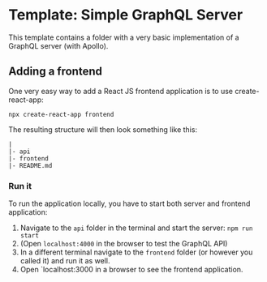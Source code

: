 # Template: Simple GraphQL Server

This template contains a folder with a very basic implementation of a GraphQL server (with Apollo).

## Adding a frontend

One very easy way to add a React JS frontend application is to use create-react-app:
```
npx create-react-app frontend
```

The resulting structure will then look something like this:
```
|
|- api
|- frontend
|- README.md
```

### Run it

To run the application locally, you have to start both server and frontend application:
1. Navigate to the `api` folder in the terminal and start the server: `npm run start`
2. (Open `localhost:4000` in the browser to test the GraphQL API)
2. In a different terminal navigate to the `frontend` folder (or however you called it) and run it as well.
3. Open `localhost:3000 in a browser to see the frontend application.



